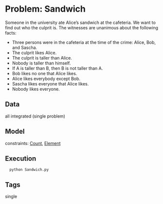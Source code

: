 # Problem: Sandwich

Someone in the university ate Alice’s sandwich at the cafeteria. We want to find out who the culprit is.
The witnesses are unanimous about the following facts:
 - Three persons were in the cafeteria at the time of the crime: Alice, Bob, and Sascha.
 - The culprit likes Alice.
 - The culprit is taller than Alice.
 - Nobody is taller than himself.
 - If A is taller than B, then B is not taller than A.
 - Bob likes no one that Alice likes.
 - Alice likes everybody except Bob.
 - Sascha likes everyone that Alice likes.
 - Nobody likes everyone.

## Data
  all integrated (single problem)

## Model
  constraints: [Count](https://pycsp.org/documentation/constraints/Count), [Element](https://pycsp.org/documentation/constraints/Element)

## Execution
```
  python Sandwich.py
```

## Tags
  single
